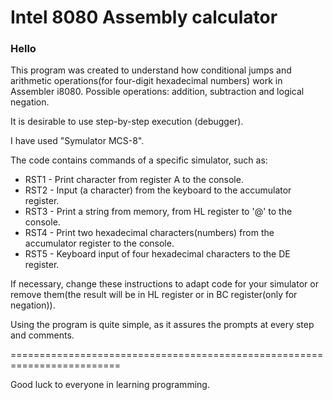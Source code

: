# Intel 8080 Assembly calculator

### Hello
This program was created to understand how conditional jumps and arithmetic operations(for four-digit hexadecimal numbers) work in Assembler i8080.
Possible operations: addition, subtraction and logical negation.

It is desirable to use step-by-step execution (debugger).

I have used "Symulator MCS-8".

The code contains commands of a specific simulator, such as:
- RST1 - Print character from register A to the console.
- RST2 - Input (a character) from the keyboard to the accumulator register.
- RST3 - Print a string from memory, from HL register to '@' to the console.
- RST4 - Print two hexadecimal characters(numbers) from the accumulator register to the console.
- RST5 - Keyboard input of four hexadecimal characters to the DE register.

If necessary, change these instructions to adapt code for your simulator or remove them(the result will be in HL register or in BC register(only for negation)).

Using the program is quite simple, as it assures the prompts at every step and comments.

=========================================================================

Good luck to everyone in learning programming.
